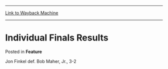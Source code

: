 
---
[Link to Wayback Machine](https://web.archive.org/web/20171030215536/https://magic.wizards.com/en/articles/archive/feature/individual-finals-results-2000-01-01)

[_metadata_:wayback_url]:- "https://magic.wizards.com/en/articles/archive/feature/individual-finals-results-2000-01-01"
[_metadata_:wayback_raw_url]:- "https://web.archive.org/web/20171030215536id_/https://magic.wizards.com/en/articles/archive/feature/individual-finals-results-2000-01-01"
[_metadata_:wayback_capture_timestamp]:- "2017-10-30 21:55:36+00:00"
[_metadata_:publish_date]:- "2000-01-01"
[_metadata_:description]:- "Jon Finkel def. Bob Maher, Jr., 3-2"
[_metadata_:generator]:- "Drupal 7 (http://drupal.org)"
---


Individual Finals Results
=========================



 Posted in **Feature**












Jon Finkel def. Bob Maher, Jr., 3-2








